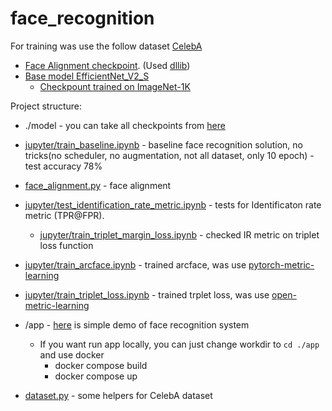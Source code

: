 # face_recognition
For training was use the follow dataset [CelebA](https://mmlab.ie.cuhk.edu.hk/projects/CelebA.html)

 - [Face Alignment checkpoint](https://huggingface.co/spaces/asdasdasdasd/Face-forgery-detection/blob/ccfc24642e0210d4d885bc7b3dbc9a68ed948ad6/shape_predictor_68_face_landmarks.dat). (Used [dllib](http://dlib.net/))
 - [Base model EfficientNet_V2_S](https://github.com/pytorch/vision/blob/8f9d810a26f1e3be97e8ec48a214967accdb9016/torchvision/models/efficientnet.py#L655)  
   - [Checkpount trained on ImageNet-1K](https://download.pytorch.org/models/efficientnet_v2_s-dd5fe13b.pth)
  
  
Project structure:  
 - ./model - you can take all checkpoints from [here](https://drive.google.com/drive/folders/1ySyiAungGjzl_AASluBQHEh-meVGmfiC?usp=drive_link)

 - [jupyter/train_baseline.ipynb](jupyter/train_baseline.ipynb) - baseline face recognition solution, no tricks(no scheduler, no augmentation, not all dataset, only 10 epoch) - test accuracy 78%
 - [face_alignment.py](face_alignment.py) - face alignment

- [jupyter/test_identification_rate_metric.ipynb](jupyter/test_identification_rate_metric.ipynb) - tests for Identificaton rate metric (TPR@FPR).
  -  [jupyter/train_triplet_margin_loss.ipynb](jupyter/train_triplet_margin_loss.ipynb) - checked IR metric on triplet loss function   
- [jupyter/train_arcface.ipynb](jupyter/train_arcface.ipynb) -  trained arcface, was use [pytorch-metric-learning](https://github.com/KevinMusgrave/pytorch-metric-learning)

- [jupyter/train_triplet_loss.ipynb](jupyter/train_triplet_loss.ipynb) -  trained trplet loss, was use [open-metric-learning](https://github.com/OML-Team/open-metric-learning)

 - /app - [here](https://drive.google.com/file/d/1wIspqpD5LsE3LPgQtcn-WXL_6vEtA5Cx/view?usp=drive_link) is simple demo of face recognition system
   - If you want run app locally, you can just change workdir to `cd ./app` and use docker
     - docker compose build  
     - docker compose up
 
 - [dataset.py](dataset.py) - some helpers for CelebA dataset
